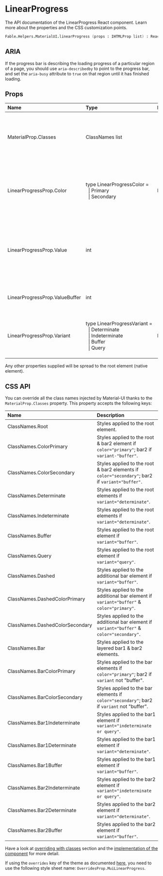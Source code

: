 # LinearProgress

<p class="description">The API documentation of the LinearProgress React component. Learn more about the properties and the CSS customization points.</p>

```fsharp
Fable.Helpers.MaterialUI.linearProgress (props : IHTMLProp list) : ReactElement
```

## ARIA

If the progress bar is describing the loading progress of a particular region of a page,
you should use `aria-describedby` to point to the progress bar, and set the `aria-busy`
attribute to `true` on that region until it has finished loading.

## Props

| Name | Type | Default | Description |
|:-----|:-----|:--------|:------------|
| <span class="prop-name">MaterialProp.Classes</span> | <span class="prop-type">ClassNames list</span> |   | Override or extend the styles applied to the component.  See CSS API below for more details.  |
| <span class="prop-name">LinearProgressProp.Color</span> | <span class="prop-type">type&nbsp;LinearProgressColor&nbsp;=<br>&nbsp;&nbsp;&#124;&nbsp;Primary<br>&nbsp;&nbsp;&#124;&nbsp;Secondary<br></span> | <span class="prop-default">LinearProgressColor.Primary</span> | The color of the component. It supports those theme colors that make sense for this component. |
| <span class="prop-name">LinearProgressProp.Value</span> | <span class="prop-type">int</span> |   | The value of the progress indicator for the determinate and buffer variants. Value between 0 and 100. |
| <span class="prop-name">LinearProgressProp.ValueBuffer</span> | <span class="prop-type">int</span> |   | The value for the buffer variant. Value between 0 and 100. |
| <span class="prop-name">LinearProgressProp.Variant</span> | <span class="prop-type">type&nbsp;LinearProgressVariant&nbsp;=<br>&nbsp;&nbsp;&#124;&nbsp;Determinate<br>&nbsp;&nbsp;&#124;&nbsp;Indeterminate<br>&nbsp;&nbsp;&#124;&nbsp;Buffer<br>&nbsp;&nbsp;&#124;&nbsp;Query<br></span> | <span class="prop-default">LinearProgressVariant.Indeterminate</span> | The variant to use. Use indeterminate or query when there is no progress value. |

Any other properties supplied will be spread to the root element (native element).

## CSS API

You can override all the class names injected by Material-UI thanks to the `MaterialProp.Classes` property.
This property accepts the following keys:


| Name | Description |
|:-----|:------------|
| <span class="prop-name">ClassNames.Root</span> | Styles applied to the root element.
| <span class="prop-name">ClassNames.ColorPrimary</span> | Styles applied to the root & bar2 element if `color="primary"`; bar2 if `variant-"buffer"`.
| <span class="prop-name">ClassNames.ColorSecondary</span> | Styles applied to the root & bar2 elements if `color="secondary"`; bar2 if `variant="buffer"`.
| <span class="prop-name">ClassNames.Determinate</span> | Styles applied to the root elements if `variant="determinate"`.
| <span class="prop-name">ClassNames.Indeterminate</span> | Styles applied to the root elements if `variant="determinate"`.
| <span class="prop-name">ClassNames.Buffer</span> | Styles applied to the root element if `variant="buffer"`.
| <span class="prop-name">ClassNames.Query</span> | Styles applied to the root element if `variant="query"`.
| <span class="prop-name">ClassNames.Dashed</span> | Styles applied to the additional bar element if `variant="buffer"`.
| <span class="prop-name">ClassNames.DashedColorPrimary</span> | Styles applied to the additional bar element if `variant="buffer"` & `color="primary"`.
| <span class="prop-name">ClassNames.DashedColorSecondary</span> | Styles applied to the additional bar element if `variant="buffer"` & `color="secondary"`.
| <span class="prop-name">ClassNames.Bar</span> | Styles applied to the layered bar1 & bar2 elements.
| <span class="prop-name">ClassNames.BarColorPrimary</span> | Styles applied to the bar elements if `color="primary"`; bar2 if `variant` not "buffer".
| <span class="prop-name">ClassNames.BarColorSecondary</span> | Styles applied to the bar elements if `color="secondary"`; bar2 if `variant` not "buffer".
| <span class="prop-name">ClassNames.Bar1Indeterminate</span> | Styles applied to the bar1 element if `variant="indeterminate or query"`.
| <span class="prop-name">ClassNames.Bar1Determinate</span> | Styles applied to the bar1 element if `variant="determinate"`.
| <span class="prop-name">ClassNames.Bar1Buffer</span> | Styles applied to the bar1 element if `variant="buffer"`.
| <span class="prop-name">ClassNames.Bar2Indeterminate</span> | Styles applied to the bar2 element if `variant="indeterminate or query"`.
| <span class="prop-name">ClassNames.Bar2Determinate</span> | Styles applied to the bar2 element if `variant="determinate"`.
| <span class="prop-name">ClassNames.Bar2Buffer</span> | Styles applied to the bar2 element if `variant="buffer"`.

Have a look at [overriding with classes](#/customization/overrides) section
and the [implementation of the component](https://github.com/mui-org/material-ui/tree/master/packages/material-ui/src/LinearProgress/LinearProgress.js)
for more detail.

If using the `overrides` key of the theme as documented
[here](#/customization/themes),
you need to use the following style sheet name: `OverridesProp.MuiLinearProgress`.

<!--## Demos-->

<!--- [Progress](/demos/progress/)-->

